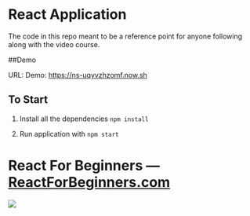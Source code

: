 # React Application

The code in this repo meant to be a reference point for anyone following along with the video course.

##Demo

URL: Demo: https://ns-uqyvzhzomf.now.sh 

## To Start

1. Install all the dependencies `npm install`

1. Run application with `npm start`


# React For Beginners — [ReactForBeginners.com](https://ReactForBeginners.com)

![](http://wes.io/dgAQ/content)